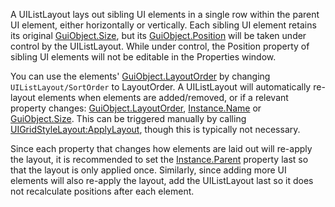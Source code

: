 A UIListLayout lays out sibling UI elements in a single row within the parent UI element, either horizontally or vertically. Each sibling UI element retains its original [GuiObject.Size](https://developer.roblox.com/en-us/api-reference/property/GuiObject/Size), but its [GuiObject.Position](https://developer.roblox.com/en-us/api-reference/property/GuiObject/Position) will be taken under control by the UIListLayout. While under control, the Position property of sibling UI elements will not be editable in the Properties window.

You can use the elements' [GuiObject.LayoutOrder](https://developer.roblox.com/en-us/api-reference/property/GuiObject/LayoutOrder) by changing `UIListLayout/SortOrder` to LayoutOrder. A UIListLayout will automatically re-layout elements when elements are added/removed, or if a relevant property changes: [GuiObject.LayoutOrder](https://developer.roblox.com/en-us/api-reference/property/GuiObject/LayoutOrder), [Instance.Name](https://developer.roblox.com/en-us/api-reference/property/Instance/Name) or [GuiObject.Size](https://developer.roblox.com/en-us/api-reference/property/GuiObject/Size). This can be triggered manually by calling [UIGridStyleLayout:ApplyLayout](https://developer.roblox.com/en-us/api-reference/function/UIGridStyleLayout/ApplyLayout), though this is typically not necessary.

Since each property that changes how elements are laid out will re-apply the layout, it is recommended to set the [Instance.Parent](https://developer.roblox.com/en-us/api-reference/property/Instance/Parent) property last so that the layout is only applied once. Similarly, since adding more UI elements will also re-apply the layout, add the UIListLayout last so it does not recalculate positions after each element.